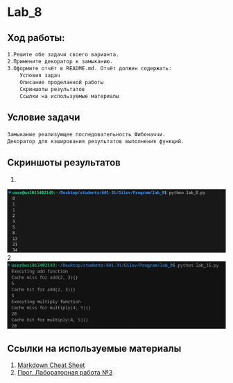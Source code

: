 # Lab_8
## Ход работы:
    1.Решите обе задачи своего варианта.
    2.Примените декоратор к замыканию.
    3.Оформите отчёт в README.md. Отчёт должен содержать:
        Условия задач
        Описание проделанной работы
        Скриншоты результатов
        Ссылки на используемые материалы

## Условие задачи 
    Замыкание реализующее последовательность Фибоначчи.
    Декоратор для кэширования результатов выполнения функций.

## Скриншоты результатов
1.
![](Q.png)
2
![](W.png)
## Ссылки на используемые материалы
1. [Markdown Cheat Sheet](https://www.markdownguide.org/cheat-sheet/)
2. [Прог. Лабораторная работа №3](https://evil-teacher.on.fleek.co/prog_pm/lab08/)